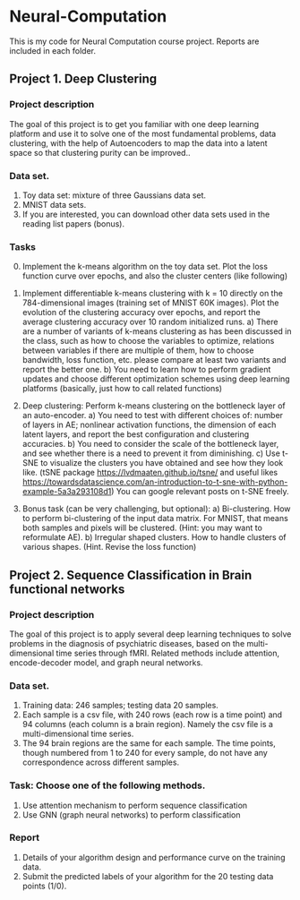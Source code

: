 # Neural-Computation
This is my code for Neural Computation course project. Reports are included in each folder.

## Project 1. Deep Clustering
### Project description
The goal of this project is to get you familiar with one deep learning platform and use it to solve one of the most fundamental problems, data clustering, with the help of Autoencoders to map the data into a latent space so that clustering purity can be improved.. 

### Data set. 
1.	Toy data set: mixture of three Gaussians data set. 
2.	MNIST data sets. 
3.	If you are interested, you can download other data sets used in the reading list papers (bonus).

### Tasks 
0.	Implement the k-means algorithm on the toy data set. Plot the loss function curve over epochs, and also the cluster centers (like following)
 
1.	Implement differentiable k-means clustering with k = 10 directly on the 784-dimensional images (training set of MNIST 60K images). Plot the evolution of the clustering accuracy over epochs, and report the average clustering accuracy over 10 random initialized runs. 
a)	There are a number of variants of k-means clustering as has been discussed in the class, such as how to choose the variables to optimize, relations between variables if there are multiple of them, how to choose bandwidth, loss function, etc. please compare at least two variants and report the better one.
b)	You need to learn how to perform gradient updates and choose different optimization schemes using deep learning platforms (basically, just how to call related functions)
2.	Deep clustering: Perform k-means clustering on the bottleneck layer of an auto-encoder.
a)	You need to test with different choices of: number of layers in AE; nonlinear activation functions, the dimension of each latent layers, and report the best configuration and clustering accuracies. 
b)	You need to consider the scale of the bottleneck layer, and see whether there is a need to prevent it from diminishing.
c)	Use t-SNE to visualize the clusters you have obtained and see how they look like. (tSNE package https://lvdmaaten.github.io/tsne/   and useful likes  https://towardsdatascience.com/an-introduction-to-t-sne-with-python-example-5a3a293108d1)
You can google relevant posts on t-SNE freely.
3.	Bonus task (can be very challenging, but optional):
a)	Bi-clustering. How to perform bi-clustering of the input data matrix. For MNIST, that means both samples and pixels will be clustered. (Hint: you may want to reformulate AE).
b)	Irregular shaped clusters. How to handle clusters of various shapes. (Hint. Revise the loss function) 

## Project 2. Sequence Classification in Brain functional networks
### Project description
The goal of this project is to apply several deep learning techniques to solve problems in the diagnosis of psychiatric diseases, based on the multi-dimensional time series through fMRI. Related methods include attention, encode-decoder model, and graph neural networks. 

### Data set. 
1.	Training data: 246 samples; testing data 20 samples.
2.	Each sample is a csv file, with 240 rows (each row is a time point) and 94 columns (each column is a brain region). Namely the csv file is a multi-dimensional time series. 
3.	The 94 brain regions are the same for each sample. The time points, though numbered from 1 to 240 for every sample, do not have any correspondence across different samples. 

### Task: Choose one of the following methods.
1.	Use attention mechanism to perform sequence classification
2.	Use GNN (graph neural networks) to perform classification 

### Report
1.	Details of your algorithm design and performance curve on the training data.
2.	Submit the predicted labels of your algorithm for the 20 testing data points (1/0). 
